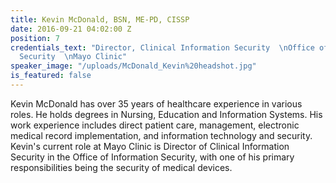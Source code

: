 ```yaml
---
title: Kevin McDonald, BSN, ME-PD, CISSP
date: 2016-09-21 04:02:00 Z
position: 7
credentials_text: "Director, Clinical Information Security  \nOffice of Information
  Security  \nMayo Clinic"
speaker_image: "/uploads/McDonald_Kevin%20headshot.jpg"
is_featured: false
---
```


Kevin McDonald has over 35 years of healthcare experience in various roles. He holds degrees in Nursing, Education and Information Systems. His work experience includes direct patient care, management, electronic medical record implementation, and information technology and security.  Kevin's current role at Mayo Clinic is Director of Clinical Information Security in the Office of Information Security, with one of his primary responsibilities being the security of medical devices.
